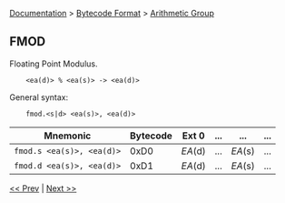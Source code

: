 [Documentation](../../README.md) > [Bytecode Format](../README.md) > [Arithmetic Group](../InstructionsArithmetic.md)

## FMOD

Floating Point Modulus.

        <ea(d)> % <ea(s)> -> <ea(d)>

General syntax:

        fmod.<s|d> <ea(s)>, <ea(d)>

| Mnemonic | Bytecode | Ext 0 | ... | ... | ... |
| - | - | - | - | - | - |
| `fmod.s <ea(s)>, <ea(d)>` | 0xD0 | *EA*(d) | ... | *EA*(s) | ... |
| `fmod.d <ea(s)>, <ea(d)>` | 0xD1 | *EA*(d) | ... | *EA*(s) | ... |

[<< Prev](./a_16.md) | [Next >>](./a_18.md)
